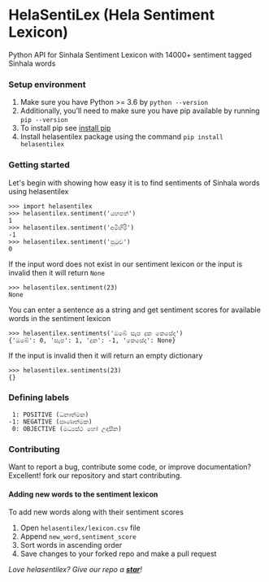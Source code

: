 # HelaSentiLex (Hela Sentiment Lexicon)
Python API for Sinhala Sentiment Lexicon with 14000+ sentiment tagged Sinhala words

### Setup environment
1. Make sure you have Python >= 3.6 by `python --version`
2. Additionally, you’ll need to make sure you have pip available by running `pip --version`
3. To install pip see [install pip](https://pip.pypa.io/en/stable/installing/)
4. Install helasentilex package using the command `pip install helasentilex`

### Getting started
Let's begin with showing how easy it is to find sentiments of Sinhala words using helasentilex
```
>>> import helasentilex
>>> helasentilex.sentiment('යහපත්')
1
>>> helasentilex.sentiment('අමිහිරි')
-1
>>> helasentilex.sentiment('පුටුව')
0
```

If the input word does not exist in our sentiment lexicon or the input is invalid then it will return `None`
```
>>> helasentilex.sentiment(23)
None
```

You can enter a sentence as a string and get sentiment scores for available words in the sentiment lexicon
```
>>> helasentilex.sentiments('ඔබේ සැප දුක කෙසේද')
{'ඔබේ': 0, 'සැප': 1, 'දුක': -1, 'කෙසේද': None}
```

If the input is invalid then it will return an empty dictionary
```
>>> helasentilex.sentiments(23)
{}
```

### Defining labels
```
 1: POSITIVE (ධනාත්මක)
-1: NEGATIVE (ඍණාත්මක)
 0: OBJECTIVE (මධ්‍යස්ථ හෝ උදාසීන)
```


### Contributing
Want to report a bug, contribute some code, or improve documentation? Excellent! fork our repository and start 
contributing.

#### Adding new words to the sentiment lexicon
To add new words along with their sentiment scores 

1. Open `helasentilex/lexicon.csv` file
2. Append `new_word,sentiment_score`
3. Sort words in ascending order
4. Save changes to your forked repo and make a pull request

_Love helasentilex? Give our repo a **[star](https://github.com/BrainstormersLK/helasentilex)**!_
